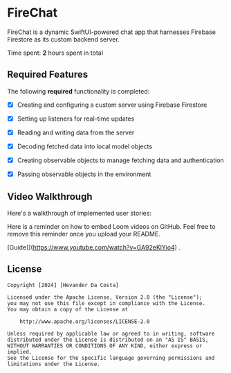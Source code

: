 # FireChat
FireChat is a dynamic SwiftUI-powered chat app that harnesses Firebase Firestore as its custom backend server.


Time spent: **2** hours spent in total

## Required Features

The following **required** functionality is completed:

- [X] Creating and configuring a custom server using Firebase Firestore
- [X] Setting up listeners for real-time updates
- [X] Reading and writing data from the server
- [X] Decoding fetched data into local model objects
- [X] Creating observable objects to manage fetching data and authentication
- [X] Passing observable objects in the environment

 


## Video Walkthrough

Here's a walkthrough of implemented user stories:




Here is a reminder on how to embed Loom videos on GitHub. Feel free to remove this reminder once you upload your README. 

[Guide]](https://www.youtube.com/watch?v=GA92eKlYio4) .



## License

    Copyright [2024] [Hevander Da Costa]

    Licensed under the Apache License, Version 2.0 (the "License");
    you may not use this file except in compliance with the License.
    You may obtain a copy of the License at

        http://www.apache.org/licenses/LICENSE-2.0

    Unless required by applicable law or agreed to in writing, software
    distributed under the License is distributed on an "AS IS" BASIS,
    WITHOUT WARRANTIES OR CONDITIONS OF ANY KIND, either express or implied.
    See the License for the specific language governing permissions and
    limitations under the License.


